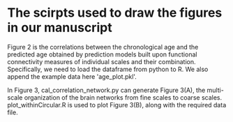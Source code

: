 # The scirpts used to draw the figures in our manuscript

Figure 2 is the correlations between the chronological age and the predicted age obtained by prediction models built upon functional connectivity measures of individual scales and their combination. Specifically, we need to load the dataframe from python to R. We also append the example data here 'age_plot.pkl'.

In Figure 3, cal_correlation_network.py can generate Figure 3(A), the multi-scale organization of the brain networks from fine scales to coarse scales. plot_withinCircular.R is used to plot Figure 3(B), along with the required data file.